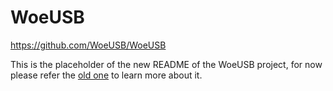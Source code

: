 # WoeUSB
<https://github.com/WoeUSB/WoeUSB>

This is the placeholder of the new README of the WoeUSB project, for now please refer the [old one](https://github.com/slacka/WoeUSB) to learn more about it.
